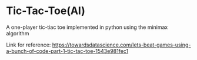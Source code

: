# Tic-Tac-Toe(AI)
 A one-player tic-tiac toe implemented in python using the minimax algorithm

 Link for reference: https://towardsdatascience.com/lets-beat-games-using-a-bunch-of-code-part-1-tic-tac-toe-1543e981fec1
